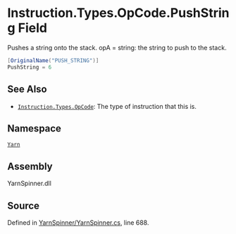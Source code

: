 # Instruction.Types.OpCode.PushString Field

Pushes a string onto the stack.
opA = string: the string to push to the stack.


```csharp
[OriginalName("PUSH_STRING")]
PushString = 6
```



## See Also
* [`Instruction.Types.OpCode`](/api/csharp/yarn/instruction.types.opcode.md): 
The type of instruction that this is.

## Namespace
[`Yarn`](/api/csharp/yarn/README.md)

## Assembly
YarnSpinner.dll

## Source
Defined in [YarnSpinner/YarnSpinner.cs](https://github.com/YarnSpinnerTool/YarnSpinner//blob/develop/YarnSpinner/YarnSpinner.cs#L688), line 688.
